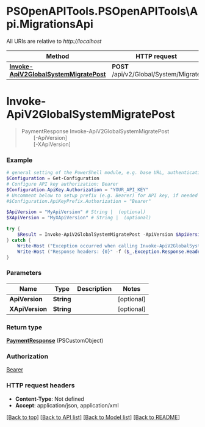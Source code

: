 # PSOpenAPITools.PSOpenAPITools\Api.MigrationsApi

All URIs are relative to *http://localhost*

Method | HTTP request | Description
------------- | ------------- | -------------
[**Invoke-ApiV2GlobalSystemMigratePost**](MigrationsApi.md#Invoke-ApiV2GlobalSystemMigratePost) | **POST** /api/v2/Global/System/Migrate | 


<a id="Invoke-ApiV2GlobalSystemMigratePost"></a>
# **Invoke-ApiV2GlobalSystemMigratePost**
> PaymentResponse Invoke-ApiV2GlobalSystemMigratePost<br>
> &nbsp;&nbsp;&nbsp;&nbsp;&nbsp;&nbsp;&nbsp;&nbsp;[-ApiVersion] <String><br>
> &nbsp;&nbsp;&nbsp;&nbsp;&nbsp;&nbsp;&nbsp;&nbsp;[-XApiVersion] <String><br>



### Example
```powershell
# general setting of the PowerShell module, e.g. base URL, authentication, etc
$Configuration = Get-Configuration
# Configure API key authorization: Bearer
$Configuration.ApiKey.Authorization = "YOUR_API_KEY"
# Uncomment below to setup prefix (e.g. Bearer) for API key, if needed
#$Configuration.ApiKeyPrefix.Authorization = "Bearer"

$ApiVersion = "MyApiVersion" # String |  (optional)
$XApiVersion = "MyXApiVersion" # String |  (optional)

try {
    $Result = Invoke-ApiV2GlobalSystemMigratePost -ApiVersion $ApiVersion -XApiVersion $XApiVersion
} catch {
    Write-Host ("Exception occurred when calling Invoke-ApiV2GlobalSystemMigratePost: {0}" -f ($_.ErrorDetails | ConvertFrom-Json))
    Write-Host ("Response headers: {0}" -f ($_.Exception.Response.Headers | ConvertTo-Json))
}
```

### Parameters

Name | Type | Description  | Notes
------------- | ------------- | ------------- | -------------
 **ApiVersion** | **String**|  | [optional] 
 **XApiVersion** | **String**|  | [optional] 

### Return type

[**PaymentResponse**](PaymentResponse.md) (PSCustomObject)

### Authorization

[Bearer](../README.md#Bearer)

### HTTP request headers

 - **Content-Type**: Not defined
 - **Accept**: application/json, application/xml

[[Back to top]](#) [[Back to API list]](../README.md#documentation-for-api-endpoints) [[Back to Model list]](../README.md#documentation-for-models) [[Back to README]](../README.md)

